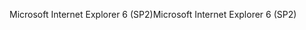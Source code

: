 <span data-ttu-id="9b5e6-101">Microsoft Internet Explorer 6 (SP2)</span><span class="sxs-lookup"><span data-stu-id="9b5e6-101">Microsoft Internet Explorer 6 (SP2)</span></span>